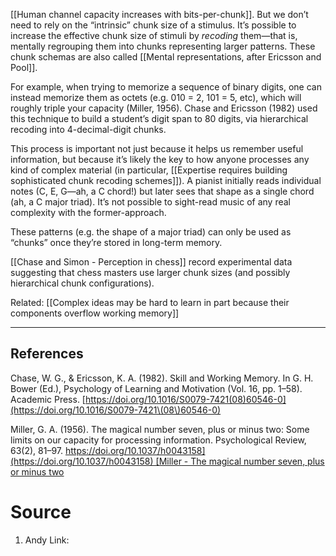 [[Human channel capacity increases with bits-per-chunk]]. But we don’t need to rely on the “intrinsic” chunk size of a stimulus. It’s possible to increase the effective chunk size of stimuli by _recoding_ them—that is, mentally regrouping them into chunks representing larger patterns. These chunk schemas are also called [[Mental representations, after Ericsson and Pool]].

For example, when trying to memorize a sequence of binary digits, one can instead memorize them as octets (e.g. 010 = 2, 101 = 5, etc), which will roughly triple your capacity (Miller, 1956). Chase and Ericsson (1982) used this technique to build a student’s digit span to 80 digits, via hierarchical recoding into 4-decimal-digit chunks.

This process is important not just because it helps us remember useful information, but because it’s likely the key to how anyone processes any kind of complex material (in particular, [[Expertise requires building sophisticated chunk recoding schemes]]). A pianist initially reads individual notes (C, E, G—ah, a C chord!) but later sees that shape as a single chord (ah, a C major triad). It’s not possible to sight-read music of any real complexity with the former-approach.

These patterns (e.g. the shape of a major triad) can only be used as “chunks” once they’re stored in long-term memory.

[[Chase and Simon - Perception in chess]] record experimental data suggesting that chess masters use larger chunk sizes (and possibly hierarchical chunk configurations).

Related: [[Complex ideas may be hard to learn in part because their components overflow working memory]]

---

## References

Chase, W. G., & Ericsson, K. A. (1982). Skill and Working Memory. In G. H. Bower (Ed.), Psychology of Learning and Motivation (Vol. 16, pp. 1–58). Academic Press. [https://doi.org/10.1016/S0079-7421(08)60546-0](https://doi.org/10.1016/S0079-7421\(08\)60546-0)

Miller, G. A. (1956). The magical number seven, plus or minus two: Some limits on our capacity for processing information. Psychological Review, 63(2), 81–97. [https://doi.org/10.1037/h0043158](https://doi.org/10.1037/h0043158) [Miller - The magical number seven, plus or minus two](https://notes.andymatuschak.org/zNCrrN6aGXeuiVXgnoiT7ND)
# Source
1. Andy Link: 